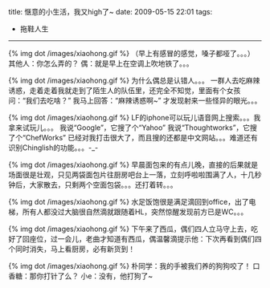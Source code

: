 title: 惬意的小生活，我又high了~
date: 2009-05-15 22:01
tags: 
- 拖鞋人生
---

{% img dot /images/xiaohong.gif %} （早上有感冒的感觉，嗓子都哑了。。。）
其他人：你怎么弄的？
偶：就是早上在空调上吹地铁了。。。

{% img dot /images/xiaohong.gif %} 为什么偶总是认错人。。。
一群人去吃麻辣诱惑，走着走着我就走到了陌生人的队伍里，还完全不知觉，里面有个女孩问：“我们去吃啥？” 我马上回答：“麻辣诱惑啊~” 才发现射来一些怪异的眼光。。。

{% img dot /images/xiaohong.gif %} LF的iphone可以玩儿语音网上搜索。。。我拿来试玩儿。。。
我说“Google”，它搜了个“Yahoo”
我说“Thoughtworks”，它搜了个“ChefWorks”
已经对我打击很大了，而且搜的还都是中文网站。。。难道还有识别Chinglish的功能。。。-_-

{% img dot /images/xiaohong.gif %} 早晨面包来的有点儿晚，直接的后果就是场面很是壮观，只见两袋面包片往厨房吧台上一落，立刻呼啦啦围满了人，十几秒钟后，大家散去，只剩两个空面包袋。。。还打着转。。。

{% img dot /images/xiaohong.gif %} 水足饭饱很是满足滴回到office，出了电梯，所有人都没过大脑很自然滴就跟随着HL，突然惊醒发现前方已是WC。。。

{% img dot /images/xiaohong.gif %} 下午来了西瓜，偶们四人立马守上去，吃好了回座位，过一会儿，老曲才知道有西瓜，偶温馨滴提示他：下次再看到偶们四个同时消失，马上看厨房，必有新货到！

{% img dot /images/xiaohong.gif %} 朴同学：我的手被我们养的狗狗咬了！
口香糖：那你打针了么？
小e：没有，他打狗了~